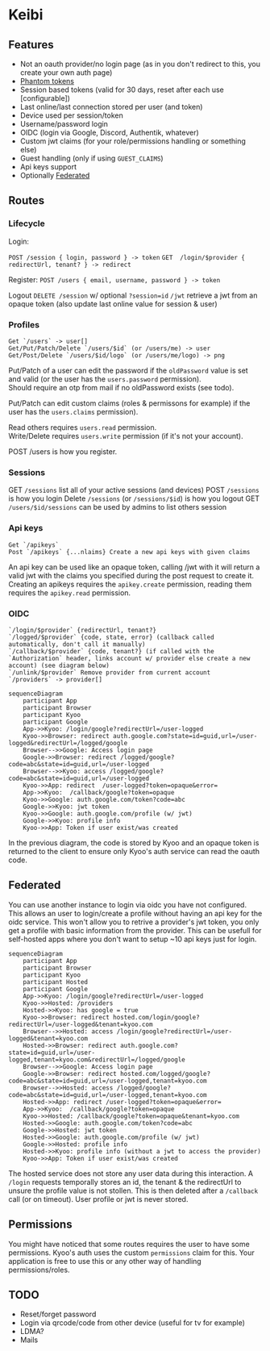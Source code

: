 # Keibi

## Features

- Not an oauth provider/no login page (as in you don't redirect to this, you create your own auth page)
- [Phantom tokens](https://curity.io/resources/learn/phantom-token-pattern/)
- Session based tokens (valid for 30 days, reset after each use [configurable])
- Last online/last connection stored per user (and token)
- Device used per session/token
- Username/password login
- OIDC (login via Google, Discord, Authentik, whatever)
- Custom jwt claims (for your role/permissions handling or something else)
- Guest handling (only if using `GUEST_CLAIMS`)
- Api keys support
- Optionally [Federated](#federated)

## Routes

### Lifecycle


Login:

`POST /session { login, password } -> token`
`GET  /login/$provider { redirectUrl, tenant? } -> redirect`

Register:
`POST /users { email, username, password } -> token`

Logout
`DELETE /session` w/ optional `?session=id`
`/jwt` retrieve a jwt from an opaque token (also update last online value for session & user)

### Profiles

```
Get `/users` -> user[]
Get/Put/Patch/Delete `/users/$id` (or /users/me) -> user
Get/Post/Delete `/users/$id/logo` (or /users/me/logo) -> png
```

Put/Patch of a user can edit the password if the `oldPassword` value is set and valid (or the user has the `users.password` permission).\
Should require an otp from mail if no oldPassword exists (see todo).

Put/Patch can edit custom claims (roles & permissons for example) if the user has the `users.claims` permission).

Read others requires `users.read` permission.\
Write/Delete requires `users.write` permission (if it's not your account).


POST /users is how you register.

### Sessions

GET `/sessions` list all of your active sessions (and devices)
POST `/sessions` is how you login
Delete `/sessions` (or `/sessions/$id`) is how you logout
GET `/users/$id/sessions` can be used by admins to list others session

### Api keys

```
Get `/apikeys`
Post `/apikeys` {...nlaims} Create a new api keys with given claims
```

An api key can be used like an opaque token, calling /jwt with it will return a valid jwt with the claims you specified during the post request to create it.
Creating an apikeys requires the `apikey.create` permission, reading them requires the `apikey.read` permission.

### OIDC

```
`/login/$provider` {redirectUrl, tenant?}
`/logged/$provider` {code, state, error} (callback called automatically, don't call it manually)
`/callback/$provider` {code, tenant?} (if called with the `Authorization` header, links account w/ provider else create a new account) (see diagram below)
`/unlink/$provider` Remove provider from current account
`/providers` -> provider[]
```

```mermaid
sequenceDiagram
    participant App
    participant Browser
    participant Kyoo
    participant Google
    App->>Kyoo: /login/google?redirectUrl=/user-logged
    Kyoo->>Browser: redirect auth.google.com?state=id=guid,url=/user-logged&redirectUrl=/logged/google
    Browser-->>Google: Access login page
    Google->>Browser: redirect /logged/google?code=abc&state=id=guid,url=/user-logged
    Browser-->>Kyoo: access /logged/google?code=abc&state=id=guid,url=/user-logged
    Kyoo->>App: redirect  /user-logged?token=opaque&error=
    App->>Kyoo:  /callback/google?token=opaque
    Kyoo->>Google: auth.google.com/token?code=abc
    Google->>Kyoo: jwt token
    Kyoo->>Google: auth.google.com/profile (w/ jwt)
    Google->>Kyoo: profile info
    Kyoo->>App: Token if user exist/was created
```

In the previous diagram, the code is stored by Kyoo and an opaque token is returned to the client to ensure only Kyoo's auth service can read the oauth code.

## Federated

You can use another instance to login via oidc you have not configured. This allows an user to login/create a profile without having an api key for the oidc service.
This won't allow you to retrive a provider's jwt token, you only get a profile with basic information from the provider. This can be usefull for self-hosted apps where
you don't want to setup ~10 api keys just for login.


```mermaid
sequenceDiagram
    participant App
    participant Browser
    participant Kyoo
    participant Hosted
    participant Google
    App->>Kyoo: /login/google?redirectUrl=/user-logged
    Kyoo->>Hosted: /providers
    Hosted->>Kyoo: has google = true
    Kyoo->>Browser: redirect hosted.com/login/google?redirectUrl=/user-logged&tenant=kyoo.com
    Browser-->>Hosted: access /login/google?redirectUrl=/user-logged&tenant=kyoo.com
    Hosted->>Browser: redirect auth.google.com?state=id=guid,url=/user-logged,tenant=kyoo.com&redirectUrl=/logged/google
    Browser-->>Google: Access login page
    Google->>Browser: redirect hosted.com/logged/google?code=abc&state=id=guid,url=/user-logged,tenant=kyoo.com
    Browser-->>Hosted: access /logged/google?code=abc&state=id=guid,url=/user-logged,tenant=kyoo.com
    Hosted->>App: redirect /user-logged?token=opaque&error=
    App->>Kyoo:  /callback/google?token=opaque
    Kyoo->>Hosted: /callback/google?token=opaque&tenant=kyoo.com
    Hosted->>Google: auth.google.com/token?code=abc
    Google->>Hosted: jwt token
    Hosted->>Google: auth.google.com/profile (w/ jwt)
    Google->>Hosted: profile info
    Hosted->>Kyoo: profile info (without a jwt to access the provider)
    Kyoo->>App: Token if user exist/was created
```

The hosted service does not store any user data during this interaction.
A `/login` requests temporally stores an id, the tenant & the redirectUrl to unsure the profile value is not stollen. This is then deleted after a `/callback` call (or on timeout).
User profile or jwt is never stored.

## Permissions

You might have noticed that some routes requires the user to have some permissions.
Kyoo's auth uses the custom `permissions` claim for this.
Your application is free to use this or any other way of handling permissions/roles.

## TODO

- Reset/forget password
- Login via qrcode/code from other device (useful for tv for example)
- LDMA?
- Mails

